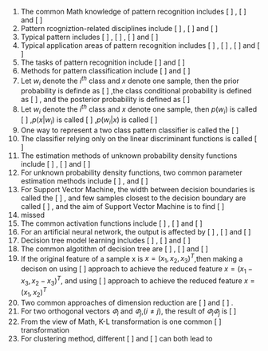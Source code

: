 1. The common Math knowledge of pattern recognition includes [ ] , [ ] and [ ] 
2. Pattern rcogniztion-related disciplines include [ ] , [ ] and [ ] 
3. Typical pattern includes [ ] , [ ] , [ ] and [ ] 
4. Typical application areas of pattern recognition  includes [ ] , [ ] , [ ] and [ ] 
5. The tasks of pattern recognition include [ ] and [ ] 
6. Methods for pattern classification include [ ] and [ ] 
7. Let $w_i$ denote the $i^{th}$ class and $x$ denote one sample, then the prior probability is definde as [ ] ,the class conditional probability is defined as [ ] , and the posterior probability is defined as [ ] 
8. Let $w_i$ denote the $i^{th}$ class and $x$ denote one sample, then $p(w_i)$ is called [ ] ,$p(x|w_i)$ is called [ ] ,$p(w_i|x)$ is called [ ] 
9. One way to represent a two class pattern classifier is called the [ ] 
10. The classifier relying only on the linear discriminant functions is called [ ] 
11. The estimation methods of unknown probability density functions include [ ] , [ ] and [ ] 
12. For unknown probability density functions, two common parameter estimation methods include [ ] , and [ ] 
13. For Support Vector Machine, the width between decision boundaries is called the [ ] , and few samples closest to the decision boundary are called [ ] , and the aim of Support Vector Machine is to find [ ] 
14. missed
15. The common activation functions include [ ] , [ ] and [ ] 
16. For an artificial neural network, the output is affected by [ ] , [ ] and [ ] 
17. Decision tree model learning includes [ ] , [ ] and [ ] 
18. The common algotithm of decision tree are [ ] , [ ] and [ ] 
19. If the original feature of a sample x is $x=(x_1,x_2,x_3)^T$,then making a decison on  using [ ] approach to achieve the reduced feature $x=(x_1-x_3,x_2-x_3)^T$, and using [ ] approach to achieve the reduced feature $x=(x_1,x_2)^T$
20. Two common approaches of dimension reduction are [ ] and [ ] .
21. For two orthogonal vectors $\varPhi_i$ and $\varPhi_j$,($i\neq j$), the result of $\varPhi_i \varPhi_j$ is [ ] 
22. From the view of Math, K-L transformation is one common [ ] transformation
23. For clustering method, different [ ] and [ ] can both lead to  